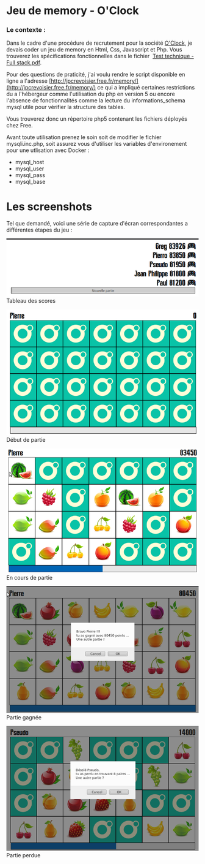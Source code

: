 # Jeu de memory - O'Clock

### Le contexte :

Dans le cadre d'une procédure de recrutement pour la société [O'Clock](https://oclock.io/), je devais coder un jeu de memory en Html, Css, Javascript et Php.
Vous trouverez les spécifications fonctionnelles dans le fichier  [Test technique - Full stack.pdf](https://github.com/jpcrevoisier/memory/raw/main/Test%20technique%20-%20Full%20stack.pdf).


Pour des questions de praticité, j'ai voulu rendre le script disponible en ligne a l'adresse [http://jpcrevoisier.free.fr/memory/](http://jpcrevoisier.free.fr/memory/) ce qui a impliqué certaines restrictions du a l'hébergeur comme l'utilisation du php en version 5 ou encore l'absence de fonctionnalités comme la lecture du informations_schema mysql utile pour vérifier la structure des tables.

Vous trouverez donc un répertoire php5 contenant les fichiers déployés chez Free.

Avant toute utilisation prenez le soin soit de modifier le fichier mysqli.inc.php, soit assurez vous d'utiliser les variables d'environement pour une utlisation avec Docker :

- mysql_host
- mysql_user
- mysql_pass
- mysql_base

# Les screenshots

Tel que demandé, voici une série de capture d'écran correspondantes a différentes étapes du jeu :

![Tableau des scores](scores.png)
Tableau des scores


![Début de partie](debut.png)
Début de partie


![En cours de partie](cours.png)
En cours de partie


![Partie gagnée](gagne.png)
Partie gagnée


![Partie perdue](perdu.png)
Partie perdue


